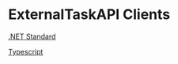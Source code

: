 # ExternalTaskAPI Clients

[.NET Standard](./dotnet/README.md)

[Typescript](./typescript/README.md)
